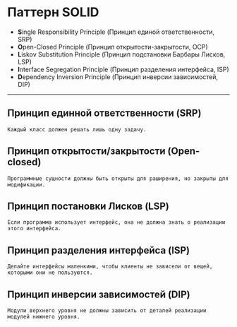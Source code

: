 # Паттерн SOLID

- **S**ingle Responsibility Principle (Принцип единой ответственности, SRP)
- **O**pen-Closed Principle (Принцип открытости-закрытости, OCP)
- **L**iskov Substitution Principle (Принцип подстановки Барбары Лисков, LSP)
- **I**nterface Segregation Principle (Принцип разделения интерфейса, ISP)
- **D**ependency Inversion Principle (Принцип инверсии зависимостей, DIP)
---

## Принцип единной ответственности (SRP)
    Каждый класс должен решать лишь одну задачу.

## Принцип открытости/закрытости (Open-closed)
    Программные сущности должны быть открыты для раширения, но закрыты для модификации.

## Принцип постановки Лисков (LSP)
    Если программа использует интерфейс, она не должна знать о реализации этого интерфейса.

## Принцип разделения интерфейса (ISP)
    Делайте интерфейсы маленкими, чтобы клиенты не зависели от вещей, которыми они не пользуются.

## Принцип инверсии зависимостей (DIP)
    Модули верхнего уровня не должны зависить от деталей реализации модулей нижнего уровня.


